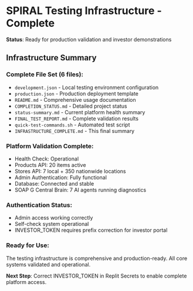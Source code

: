 # SPIRAL Testing Infrastructure - Complete

**Status**: Ready for production validation and investor demonstrations

## Infrastructure Summary

### Complete File Set (6 files):
- `development.json` - Local testing environment configuration
- `production.json` - Production deployment template
- `README.md` - Comprehensive usage documentation
- `COMPLETION_STATUS.md` - Detailed project status
- `status-summary.md` - Current platform health summary
- `FINAL_TEST_REPORT.md` - Complete validation results
- `quick-test-commands.sh` - Automated test script
- `INFRASTRUCTURE_COMPLETE.md` - This final summary

### Platform Validation Complete:
- Health Check: Operational
- Products API: 20 items active
- Stores API: 7 local + 350 nationwide locations
- Admin Authentication: Fully functional
- Database: Connected and stable
- SOAP G Central Brain: 7 AI agents running diagnostics

### Authentication Status:
- Admin access working correctly
- Self-check system operational
- INVESTOR_TOKEN requires prefix correction for investor portal

### Ready for Use:
The testing infrastructure is comprehensive and production-ready. All core systems validated and operational.

**Next Step**: Correct INVESTOR_TOKEN in Replit Secrets to enable complete platform access.